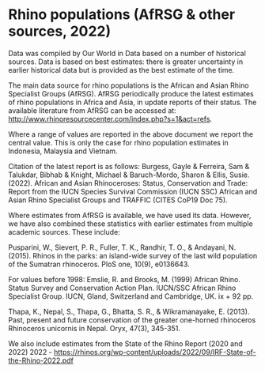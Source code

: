 # Rhino populations (AfRSG & other sources, 2022)

Data was compiled by Our World in Data based on a number of historical sources. Data is based on best estimates: there is greater uncertainty in earlier historical data but is provided as the best estimate of the time. 

The main data source for rhino populations is the African and Asian Rhino Specialist Groups (AfRSG). AfRSG periodically produce the latest estimates of rhino populations in Africa and Asia, in update reports of their status. The available literature from AfRSG can be accessed at: http://www.rhinoresourcecenter.com/index.php?s=1&act=refs.

Where a range of values are reported in the above document we report the central value. This is only the case for rhino population estimates in Indonesia, Malaysia and Vietnam.

Citation of the latest report is as follows:
Burgess, Gayle & Ferreira, Sam & Talukdar, Bibhab & Knight, Michael & Baruch-Mordo, Sharon & Ellis, Susie. (2022). African and Asian Rhinoceroses: Status, Conservation and Trade: Report from the IUCN Species Survival Commission (IUCN SSC) African and Asian Rhino Specialist Groups and TRAFFIC (CITES CoP19 Doc 75). 

Where estimates from AfRSG is available, we have used its data. However, we have also combined these statistics with earlier estimates from multiple academic sources. These include:

Pusparini, W., Sievert, P. R., Fuller, T. K., Randhir, T. O., & Andayani, N. (2015). Rhinos in the parks: an island-wide survey of the last wild population of the Sumatran rhinoceros. PloS one, 10(9), e0136643.

For values before 1998: 
Emslie, R. and Brooks, M. (1999) African Rhino. Status Survey and Conservation Action Plan. IUCN/SSC African Rhino Specialist Group. IUCN, Gland, Switzerland and Cambridge, UK. ix + 92 pp.

Thapa, K., Nepal, S., Thapa, G., Bhatta, S. R., & Wikramanayake, E. (2013). Past, present and future conservation of the greater one-horned rhinoceros Rhinoceros unicornis in Nepal. Oryx, 47(3), 345-351.

We also include estimates from the State of the Rhino Report (2020 and 2022)
2022 - https://rhinos.org/wp-content/uploads/2022/09/IRF-State-of-the-Rhino-2022.pdf